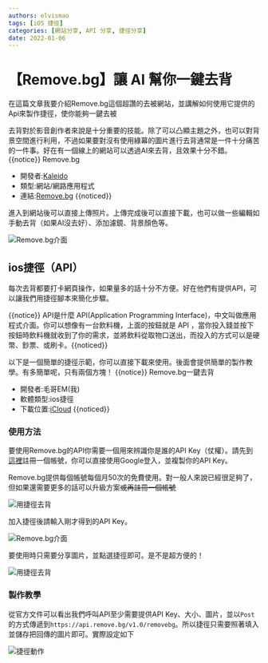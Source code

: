 ```yaml
---
authors: elvismao
tags: [iOS 捷徑]
categories: [網站分享, API 分享, 捷徑分享]
date: 2022-01-06
---
```


# 【Remove.bg】讓 AI 幫你一鍵去背

在這篇文章我要介紹Remove.bg這個超讚的去被網站，並講解如何使用它提供的Api來製作捷徑，使你能夠一鍵去被

去背對於影音創作者來說是十分重要的技能。除了可以凸顯主題之外，也可以對背景空間進行利用，不過如果要對沒有使用綠幕的圖片進行去背通常是一件十分痛苦的一件事。好在有一個線上的網站可以透過AI來去背，且效果十分不錯。
{{notice}}
Remove.bg

-   開發者:[Kaleido](https://www.kaleido.ai/)
-   類型:網站/網路應用程式
-   連結:[Remove.bg](https://Remove.bg)
    {{noticed}}

進入到網站後可以直接上傳照片。上傳完成後可以直接下載，也可以做一些編輯如手動去背（如果AI沒去好）、添加濾鏡、背景顏色等。

![Remove.bg介面](https://emtech.cc/images/remove-bg-site.jpg)

## ios捷徑（API）

每次去背都要打卡網頁操作，如果量多的話十分不方便。好在他們有提供API，可以讓我們用捷徑腳本來簡化步驟。

{{notice}}
API是什麼
API(Application Programming Interface)，中文叫做應用程式介面。你可以想像有一台飲料機，上面的按鈕就是 API ，當你投入錢並按下按鈕時飲料機就收到了你的需求，並將飲料從取物口送出，而投入的方式可以是硬幣、鈔票、或刷卡。{{noticed}}

以下是一個簡單的捷徑示範，你可以直接下載來使用。後面會提供簡單的製作教學。有多簡單呢，只有兩個方塊！
{{notice}}
Remove.bg一鍵去背

-   開發者:毛哥EM(我)
-   軟體類型:ios捷徑
-   下載位置:[iCloud](https://www.icloud.com/shortcuts/fce4a5a7643e4fc2b8c26fa82f5a2fc3)
    {{noticed}}

### 使用方法

要使用Remove.bg的API你需要一個用來辨識你是誰的API Key（仗權）。請先到[這裡](https://accounts.kaleido.ai/users/sign_in#api-key)註冊一個帳號，你可以直接使用Google登入，並複製你的API Key。

Remove.bg提供每個帳號每個月50次的免費使用。對一般人來說已經很足夠了，但如果還需要更多的話可以升級方案<s>或再註冊一個帳號</s>

![用捷徑去背](https://emtech.cc/images/remove-bg-api.jpg)

加入捷徑後請輸入剛才得到的API Key。

![Remove.bg介面](https://emtech.cc/images/remove-bg-shortcutsSetup.PNG)

要使用時只需要分享圖片，並點選捷徑即可。是不是超方便的！

![用捷徑去背](https://emtech.cc/images/remove-bg-shortcuts.jpg)

### 製作教學

從官方文件可以看出我們呼叫API至少需要提供API Key、大小、圖片，並以`Post`的方式傳遞到`https://api.remove.bg/v1.0/removebg`。所以捷徑只需要照著填入並儲存把回傳的圖片即可。實際設定如下

![捷徑動作](https://emtech.cc/images/remove-bg-shortcutsBlock.jpg)
